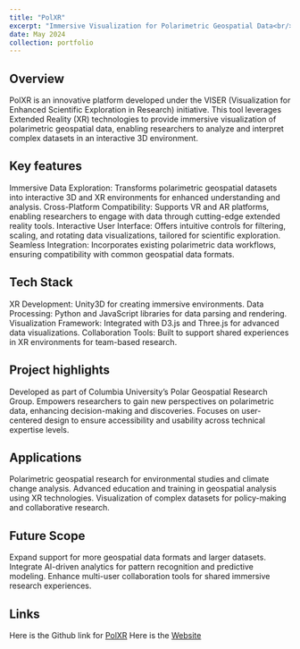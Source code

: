 ```yaml
---
title: "PolXR"
excerpt: "Immersive Visualization for Polarimetric Geospatial Data<br/><img src='/images/500x300.png'>"
date: May 2024
collection: portfolio
---
```

Overview
---
PolXR is an innovative platform developed under the VISER (Visualization for Enhanced Scientific Exploration in Research) initiative. This tool leverages Extended Reality (XR) technologies to provide immersive visualization of polarimetric geospatial data, enabling researchers to analyze and interpret complex datasets in an interactive 3D environment.

Key features
---
Immersive Data Exploration: Transforms polarimetric geospatial datasets into interactive 3D and XR environments for enhanced understanding and analysis.
Cross-Platform Compatibility: Supports VR and AR platforms, enabling researchers to engage with data through cutting-edge extended reality tools.
Interactive User Interface: Offers intuitive controls for filtering, scaling, and rotating data visualizations, tailored for scientific exploration.
Seamless Integration: Incorporates existing polarimetric data workflows, ensuring compatibility with common geospatial data formats.

Tech Stack
---
XR Development: Unity3D for creating immersive environments.
Data Processing: Python and JavaScript libraries for data parsing and rendering.
Visualization Framework: Integrated with D3.js and Three.js for advanced data visualizations.
Collaboration Tools: Built to support shared experiences in XR environments for team-based research.

Project highlights
---
Developed as part of Columbia University’s Polar Geospatial Research Group.
Empowers researchers to gain new perspectives on polarimetric data, enhancing decision-making and discoveries.
Focuses on user-centered design to ensure accessibility and usability across technical expertise levels.

Applications
---
Polarimetric geospatial research for environmental studies and climate change analysis.
Advanced education and training in geospatial analysis using XR technologies.
Visualization of complex datasets for policy-making and collaborative research.

Future Scope
---
Expand support for more geospatial data formats and larger datasets.
Integrate AI-driven analytics for pattern recognition and predictive modeling.
Enhance multi-user collaboration tools for shared immersive research experiences.

Links
---
Here is the Github link for [PolXR](https://github.com/ColumbiaCGUI/PolXR)
Here is the [Website](https://pgg.ldeo.columbia.edu/projects/VISER/pol-XR)

